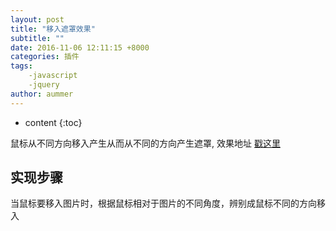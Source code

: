 ```yaml
---
layout: post
title: "移入遮罩效果"
subtitle: ""
date: 2016-11-06 12:11:15 +8000
categories: 插件
tags: 
	-javascript 
	-jquery
author: aummer
---
```


* content
{:toc}


鼠标从不同方向移入产生从而从不同的方向产生遮罩, 效果地址  [戳这里](https://summerboys.github.io/mask/)





## 实现步骤

当鼠标要移入图片时，根据鼠标相对于图片的不同角度，辨别成鼠标不同的方向移入